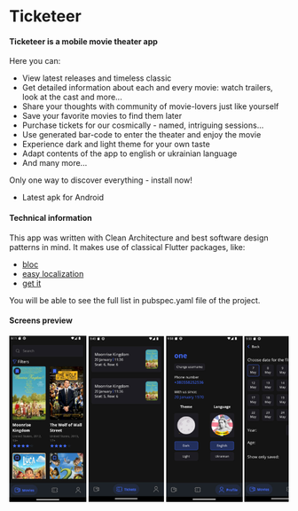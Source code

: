 # Ticketeer

#### Ticketeer is a mobile movie theater app
Here you can:
- View latest releases and timeless classic
- Get detailed information about each and every movie: watch trailers, look at the cast and more...
- Share your thoughts with community of movie-lovers just like yourself
- Save your favorite movies to find them later
- Purchase tickets for our cosmically - named, intriguing sessions...
- Use generated bar-code to enter the theater and enjoy the movie
- Experience dark and light theme for your own taste
- Adapt contents of the app to english or ukrainian language
- And many more...

Only one way to discover everything - install now!
- Latest apk for Android

#### Technical information

This app was written with Clean Architecture and best software design patterns in mind. It makes use of classical Flutter packages, like:
- [bloc](https://pub.dev/packages/flutter_bloc)
- [easy localization](https://pub.dev/packages/easy_localization)
- [get it](https://pub.dev/packages/get_it)

You will be able to see the full list in pubspec.yaml file of the project.

#### Screens preview

<div class="image-list" style="overflow-x: auto; white-space: nowrap;">
  <img src=".showcase/image_1.jpg" alt="Image 1" style="max-width: 150px; max-height:300px">
  <img src=".showcase/image_2.jpg" alt="Image 2"  style="max-width: 150px; max-height:300px">
  <img src=".showcase/image_3.jpg" alt="Image 3"  style="max-width: 150px; max-height:300px">
  <img src=".showcase/image_4.jpg" alt="Image 4"  style="max-width: 150px; max-height:300px">
  <img src=".showcase/image_5.jpg" alt="Image 5"  style="max-width: 150px; max-height:300px">
  <img src=".showcase/image_6.jpg" alt="Image 6"  style="max-width: 150px; max-height:300px">
  <img src=".showcase/image_7.jpg" alt="Image 7"  style="max-width: 150px; max-height:300px">
  <img src=".showcase/image_8.jpg" alt="Image 8"  style="max-width: 150px; max-height:300px">
  <img src=".showcase/image_9.jpg" alt="Image 9"  style="max-width: 150px; max-height:300px">
</div>


